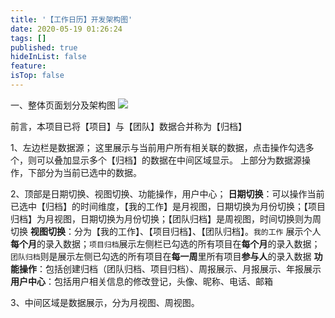 ```yaml
---
title: '【工作日历】开发架构图'
date: 2020-05-19 01:26:24
tags: []
published: true
hideInList: false
feature: 
isTop: false
---
```

一、整体页面划分及架构图
![](https://www.tuziki.com/post-images/1589822830450.png)

前言，本项目已将【项目】与【团队】数据合并称为【归档】

1、左边栏是数据源；
        这里展示与当前用户所有相关联的数据，点击操作勾选多个，则可以叠加显示多个【归档】的数据在中间区域显示。
        上部分为数据源操作，下部分为当前已选中的数据。

2、顶部是日期切换、视图切换、功能操作，用户中心；
**日期切换**：可以操作当前已选中【归档】的时间维度，【我的工作】是月视图，日期切换为月份切换；【项目归档】为月视图，日期切换为月份切换；【团队归档】是周视图，时间切换则为周切换
**视图切换**：分为【我的工作】、【项目归档】、【团队归档】。``我的工作`` 展示个人**每个月**的录入数据；``项目归档``展示左侧栏已勾选的所有项目在**每个月**的录入数据；``团队归档``则是展示左侧已勾选的所有项目在**每一周**里所有项目**参与人**的录入数据
**功能操作**：包括创建归档（团队归档、项目归档）、周报展示、月报展示、年报展示
**用户中心**：包括用户相关信息的修改登记，头像、昵称、电话、邮箱

3、中间区域是数据展示，分为月视图、周视图。
